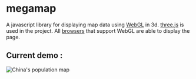 megamap
=========

A javascript library for displaying map data using [WebGL](http://www.khronos.org/webgl/wiki/Main_Page) in 3d.
[three.js](https://github.com/mrdoob/three.js) is used in the project.
All [browsers](http://www.khronos.org/webgl/wiki/Getting_a_WebGL_Implementation) that support WebGL are able to display the page.

Current demo :
----------------
![China's population map](screenshot/CHN_population.png)

